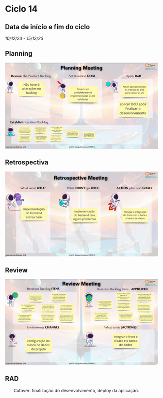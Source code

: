 # Ciclo 14

## Data de início e fim do ciclo

*10/12/23* - *15/12/23*



## Planning
![Image title](../assets/planning13.jpeg)

## Retrospectiva

![Image title](../assets/retrospective13.jpeg)


## Review

![Image title](../assets/review13.jpeg)



## RAD

<p align="justify">&emsp;&emsp;Cutover: finalização  do desenvolvimento, deploy da aplicação.</p>